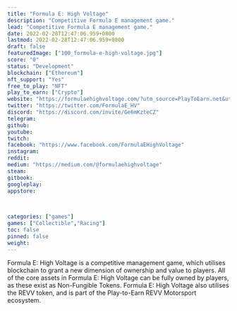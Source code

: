 ```yaml
---
title: "Formula E: High Voltage"
description: "Competitive Formula E management game."
lead: "Competitive Formula E management game."
date: 2022-02-28T12:47:06.959+0800
lastmod: 2022-02-28T12:47:06.959+0800
draft: false
featuredImage: ["100_formula-e-high-voltage.jpg"]
score: "0"
status: "Development"
blockchain: ["Ethereum"]
nft_support: "Yes"
free_to_play: "NFT"
play_to_earn: ["Crypto"]
website: "https://formulaehighvoltage.com/?utm_source=PlayToEarn.net&utm_medium=organic&utm_campaign=gamepage"
twitter: "https://twitter.com/FormulaE_HV"
discord: "https://discord.com/invite/Ge6mKzteCZ"
telegram: 
github: 
youtube: 
twitch: 
facebook: "https://www.facebook.com/FormulaEHighVoltage"
instagram: 
reddit: 
medium: "https://medium.com/@formulaehighvoltage"
steam: 
gitbook: 
googleplay: 
appstore: 

  
    
categories: ["games"]
games: ["Collectible","Racing"]
toc: false
pinned: false
weight: 
---
```

Formula E: High Voltage is a competitive management game, which utilises blockchain to grant a new dimension of ownership and value to players. All of the core assets in Formula E: High Voltage can be fully owned by players, as these exist as Non-Fungible Tokens. Formula E: High Voltage also utilises the REVV token, and is part of the Play-to-Earn REVV Motorsport ecosystem.
